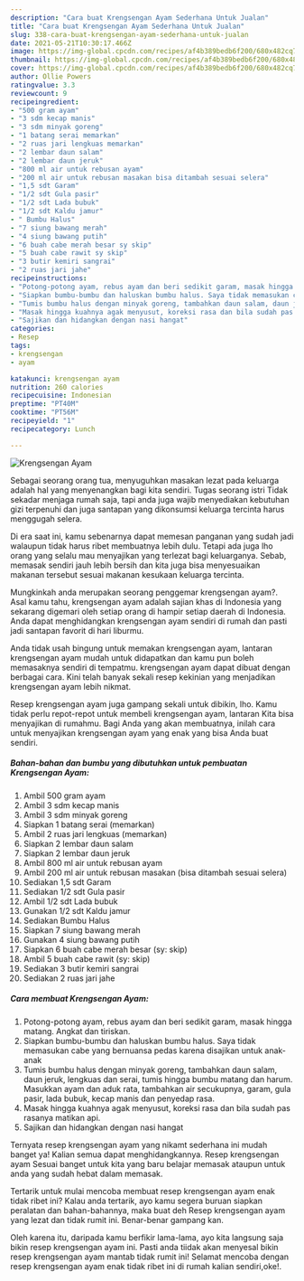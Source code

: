 ```yaml
---
description: "Cara buat Krengsengan Ayam Sederhana Untuk Jualan"
title: "Cara buat Krengsengan Ayam Sederhana Untuk Jualan"
slug: 338-cara-buat-krengsengan-ayam-sederhana-untuk-jualan
date: 2021-05-21T10:30:17.466Z
image: https://img-global.cpcdn.com/recipes/af4b389bedb6f200/680x482cq70/krengsengan-ayam-foto-resep-utama.jpg
thumbnail: https://img-global.cpcdn.com/recipes/af4b389bedb6f200/680x482cq70/krengsengan-ayam-foto-resep-utama.jpg
cover: https://img-global.cpcdn.com/recipes/af4b389bedb6f200/680x482cq70/krengsengan-ayam-foto-resep-utama.jpg
author: Ollie Powers
ratingvalue: 3.3
reviewcount: 9
recipeingredient:
- "500 gram ayam"
- "3 sdm kecap manis"
- "3 sdm minyak goreng"
- "1 batang serai memarkan"
- "2 ruas jari lengkuas memarkan"
- "2 lembar daun salam"
- "2 lembar daun jeruk"
- "800 ml air untuk rebusan ayam"
- "200 ml air untuk rebusan masakan bisa ditambah sesuai selera"
- "1,5 sdt Garam"
- "1/2 sdt Gula pasir"
- "1/2 sdt Lada bubuk"
- "1/2 sdt Kaldu jamur"
- " Bumbu Halus"
- "7 siung bawang merah"
- "4 siung bawang putih"
- "6 buah cabe merah besar sy skip"
- "5 buah cabe rawit sy skip"
- "3 butir kemiri sangrai"
- "2 ruas jari jahe"
recipeinstructions:
- "Potong-potong ayam, rebus ayam dan beri sedikit garam, masak hingga matang. Angkat dan tiriskan."
- "Siapkan bumbu-bumbu dan haluskan bumbu halus. Saya tidak memasukan cabe yang bernuansa pedas karena disajikan untuk anak-anak"
- "Tumis bumbu halus dengan minyak goreng, tambahkan daun salam, daun jeruk, lengkuas dan serai, tumis hingga bumbu matang dan harum. Masukkan ayam dan aduk rata, tambahkan air secukupnya, garam, gula pasir, lada bubuk, kecap manis dan penyedap rasa."
- "Masak hingga kuahnya agak menyusut, koreksi rasa dan bila sudah pas rasanya matikan api."
- "Sajikan dan hidangkan dengan nasi hangat"
categories:
- Resep
tags:
- krengsengan
- ayam

katakunci: krengsengan ayam 
nutrition: 260 calories
recipecuisine: Indonesian
preptime: "PT40M"
cooktime: "PT56M"
recipeyield: "1"
recipecategory: Lunch

---
```



![Krengsengan Ayam](https://img-global.cpcdn.com/recipes/af4b389bedb6f200/680x482cq70/krengsengan-ayam-foto-resep-utama.jpg)

Sebagai seorang orang tua, menyuguhkan masakan lezat pada keluarga adalah hal yang menyenangkan bagi kita sendiri. Tugas seorang istri Tidak sekadar menjaga rumah saja, tapi anda juga wajib menyediakan kebutuhan gizi terpenuhi dan juga santapan yang dikonsumsi keluarga tercinta harus menggugah selera.

Di era  saat ini, kamu sebenarnya dapat memesan panganan yang sudah jadi walaupun tidak harus ribet membuatnya lebih dulu. Tetapi ada juga lho orang yang selalu mau menyajikan yang terlezat bagi keluarganya. Sebab, memasak sendiri jauh lebih bersih dan kita juga bisa menyesuaikan makanan tersebut sesuai makanan kesukaan keluarga tercinta. 



Mungkinkah anda merupakan seorang penggemar krengsengan ayam?. Asal kamu tahu, krengsengan ayam adalah sajian khas di Indonesia yang sekarang digemari oleh setiap orang di hampir setiap daerah di Indonesia. Anda dapat menghidangkan krengsengan ayam sendiri di rumah dan pasti jadi santapan favorit di hari liburmu.

Anda tidak usah bingung untuk memakan krengsengan ayam, lantaran krengsengan ayam mudah untuk didapatkan dan kamu pun boleh memasaknya sendiri di tempatmu. krengsengan ayam dapat dibuat dengan berbagai cara. Kini telah banyak sekali resep kekinian yang menjadikan krengsengan ayam lebih nikmat.

Resep krengsengan ayam juga gampang sekali untuk dibikin, lho. Kamu tidak perlu repot-repot untuk membeli krengsengan ayam, lantaran Kita bisa menyajikan di rumahmu. Bagi Anda yang akan membuatnya, inilah cara untuk menyajikan krengsengan ayam yang enak yang bisa Anda buat sendiri.

<!--inarticleads1-->

##### Bahan-bahan dan bumbu yang dibutuhkan untuk pembuatan Krengsengan Ayam:

1. Ambil 500 gram ayam
1. Ambil 3 sdm kecap manis
1. Ambil 3 sdm minyak goreng
1. Siapkan 1 batang serai (memarkan)
1. Ambil 2 ruas jari lengkuas (memarkan)
1. Siapkan 2 lembar daun salam
1. Siapkan 2 lembar daun jeruk
1. Ambil 800 ml air untuk rebusan ayam
1. Ambil 200 ml air untuk rebusan masakan (bisa ditambah sesuai selera)
1. Sediakan 1,5 sdt Garam
1. Sediakan 1/2 sdt Gula pasir
1. Ambil 1/2 sdt Lada bubuk
1. Gunakan 1/2 sdt Kaldu jamur
1. Sediakan  Bumbu Halus
1. Siapkan 7 siung bawang merah
1. Gunakan 4 siung bawang putih
1. Siapkan 6 buah cabe merah besar (sy: skip)
1. Ambil 5 buah cabe rawit (sy: skip)
1. Sediakan 3 butir kemiri sangrai
1. Sediakan 2 ruas jari jahe




<!--inarticleads2-->

##### Cara membuat Krengsengan Ayam:

1. Potong-potong ayam, rebus ayam dan beri sedikit garam, masak hingga matang. Angkat dan tiriskan.
1. Siapkan bumbu-bumbu dan haluskan bumbu halus. Saya tidak memasukan cabe yang bernuansa pedas karena disajikan untuk anak-anak
1. Tumis bumbu halus dengan minyak goreng, tambahkan daun salam, daun jeruk, lengkuas dan serai, tumis hingga bumbu matang dan harum. Masukkan ayam dan aduk rata, tambahkan air secukupnya, garam, gula pasir, lada bubuk, kecap manis dan penyedap rasa.
1. Masak hingga kuahnya agak menyusut, koreksi rasa dan bila sudah pas rasanya matikan api.
1. Sajikan dan hidangkan dengan nasi hangat




Ternyata resep krengsengan ayam yang nikamt sederhana ini mudah banget ya! Kalian semua dapat menghidangkannya. Resep krengsengan ayam Sesuai banget untuk kita yang baru belajar memasak ataupun untuk anda yang sudah hebat dalam memasak.

Tertarik untuk mulai mencoba membuat resep krengsengan ayam enak tidak ribet ini? Kalau anda tertarik, ayo kamu segera buruan siapkan peralatan dan bahan-bahannya, maka buat deh Resep krengsengan ayam yang lezat dan tidak rumit ini. Benar-benar gampang kan. 

Oleh karena itu, daripada kamu berfikir lama-lama, ayo kita langsung saja bikin resep krengsengan ayam ini. Pasti anda tiidak akan menyesal bikin resep krengsengan ayam mantab tidak rumit ini! Selamat mencoba dengan resep krengsengan ayam enak tidak ribet ini di rumah kalian sendiri,oke!.

